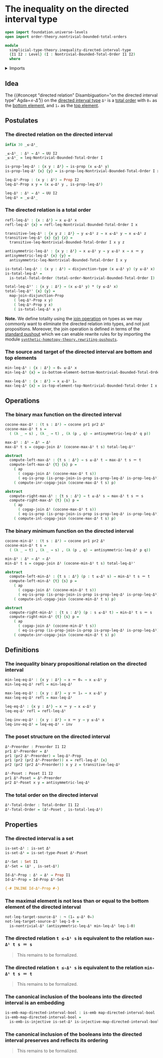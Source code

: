 # The inequality on the directed interval type

```agda
open import foundation.universe-levels
open import order-theory.nontrivial-bounded-total-orders

module
  simplicial-type-theory.inequality-directed-interval-type
  {I1 I2 : Level} (I : Nontrivial-Bounded-Total-Order I1 I2)
  where
```

<details><summary>Imports</summary>

```agda
open import foundation.action-on-identifications-functions
open import foundation.cartesian-product-types
open import foundation.coproduct-types
open import foundation.dependent-pair-types
open import foundation.disjunction
open import foundation.embeddings
open import foundation.function-types
open import foundation.homotopies
open import foundation.identity-types
open import foundation.injective-maps
open import foundation.negated-equality
open import foundation.negation
open import foundation.propositions
open import foundation.sets
open import foundation.universe-levels

open import order-theory.posets
open import order-theory.preorders
open import order-theory.total-orders

open import simplicial-type-theory.directed-interval I

open import synthetic-homotopy-theory.cocones-under-spans
open import synthetic-homotopy-theory.joins-of-types
```

</details>

## Idea

The
{{#concept "directed relation" Disambiguation="on the directed interval type" Agda=_≤-Δ¹_}}
on the [directed interval type](simplicial-type-theory.directed-interval.md)
`Δ¹` is a [total order](order-theory.total-orders.md) with `0▵` as the
[bottom element](order-theory.bottom-elements-posets.md), and `1▵` as the
[top element](order-theory.top-elements-posets.md).

## Postulates

### The directed relation on the directed interval

```agda
infix 30 _≤-Δ¹_

_≤-Δ¹_ : Δ¹ → Δ¹ → UU I2
_≤-Δ¹_ = leq-Nontrivial-Bounded-Total-Order I

is-prop-leq-Δ¹ : {x y : Δ¹} → is-prop (x ≤-Δ¹ y)
is-prop-leq-Δ¹ {x} {y} = is-prop-leq-Nontrivial-Bounded-Total-Order I x y

leq-Δ¹-Prop : (x y : Δ¹) → Prop I2
leq-Δ¹-Prop x y = (x ≤-Δ¹ y , is-prop-leq-Δ¹)

leq-Δ¹ : Δ¹ → Δ¹ → UU I2
leq-Δ¹ = _≤-Δ¹_
```

### The directed relation is a total order

```agda
refl-leq-Δ¹ : {x : Δ¹} → x ≤-Δ¹ x
refl-leq-Δ¹ {x} = refl-leq-Nontrivial-Bounded-Total-Order I x

transitive-leq-Δ¹ : {x y z : Δ¹} → y ≤-Δ¹ z → x ≤-Δ¹ y → x ≤-Δ¹ z
transitive-leq-Δ¹ {x} {y} {z} =
  transitive-leq-Nontrivial-Bounded-Total-Order I x y z

antisymmetric-leq-Δ¹ : {x y : Δ¹} → x ≤-Δ¹ y → y ≤-Δ¹ x → x ＝ y
antisymmetric-leq-Δ¹ {x} {y} =
  antisymmetric-leq-Nontrivial-Bounded-Total-Order I x y

is-total-leq-Δ¹ : (x y : Δ¹) → disjunction-type (x ≤-Δ¹ y) (y ≤-Δ¹ x)
is-total-leq-Δ¹ =
  is-total-Total-Order (total-order-Nontrivial-Bounded-Total-Order I)

total-leq-Δ¹' : {x y : Δ¹} → (x ≤-Δ¹ y) * (y ≤-Δ¹ x)
total-leq-Δ¹' {x} {y} =
  map-join-disjunction-Prop
    ( leq-Δ¹-Prop x y)
    ( leq-Δ¹-Prop y x)
    ( is-total-leq-Δ¹ x y)
```

**Note.** We define totality using the
[join operation](synthetic-homotopy-theory.joins-of-types.md) on types as we may
commonly want to eliminate the directed relation into types, and not just
propositions. Moreover, the join operation is defined in terms of the
[standard pushout](synthetic-homotopy-theory.pushouts.md) which we can enable
rewrite rules for by importing the module
[`synthetic-homotopy-theory.rewriting-pushouts`](synthetic-homotopy-theory.rewriting-pushouts.md).

### The source and target of the directed interval are bottom and top elements

```agda
min-leq-Δ¹ : {x : Δ¹} → 0▵ ≤-Δ¹ x
min-leq-Δ¹ {x} = is-bottom-element-bottom-Nontrivial-Bounded-Total-Order I x

max-leq-Δ¹ : {x : Δ¹} → x ≤-Δ¹ 1▵
max-leq-Δ¹ {x} = is-top-element-top-Nontrivial-Bounded-Total-Order I x
```

## Operations

### The binary max function on the directed interval

```agda
cocone-max-Δ¹ : (t s : Δ¹) → cocone pr1 pr2 Δ¹
cocone-max-Δ¹ t s =
  ( (λ _ → s) , (λ _ → t) , (λ (p , q) → antisymmetric-leq-Δ¹ q p))

max-Δ¹ : Δ¹ → Δ¹ → Δ¹
max-Δ¹ t s = cogap-join Δ¹ (cocone-max-Δ¹ t s) total-leq-Δ¹'

abstract
  compute-left-max-Δ¹ : {t s : Δ¹} → s ≤-Δ¹ t → max-Δ¹ t s ＝ t
  compute-left-max-Δ¹ {t} {s} p =
    ( ap
      ( cogap-join Δ¹ (cocone-max-Δ¹ t s))
      ( eq-is-prop (is-prop-join-is-prop is-prop-leq-Δ¹ is-prop-leq-Δ¹))) ∙
    ( compute-inr-cogap-join (cocone-max-Δ¹ t s) p)

abstract
  compute-right-max-Δ¹ : {t s : Δ¹} → t ≤-Δ¹ s → max-Δ¹ t s ＝ s
  compute-right-max-Δ¹ {t} {s} p =
    ( ap
      ( cogap-join Δ¹ (cocone-max-Δ¹ t s))
      ( eq-is-prop (is-prop-join-is-prop is-prop-leq-Δ¹ is-prop-leq-Δ¹))) ∙
    ( compute-inl-cogap-join (cocone-max-Δ¹ t s) p)
```

### The binary minimum function on the directed interval

```agda
cocone-min-Δ¹ : (t s : Δ¹) → cocone pr1 pr2 Δ¹
cocone-min-Δ¹ t s =
  ( (λ _ → t) , (λ _ → s) , (λ (p , q) → antisymmetric-leq-Δ¹ p q))

min-Δ¹ : Δ¹ → Δ¹ → Δ¹
min-Δ¹ t s = cogap-join Δ¹ (cocone-min-Δ¹ t s) total-leq-Δ¹'

abstract
  compute-left-min-Δ¹ : {t s : Δ¹} (p : t ≤-Δ¹ s) → min-Δ¹ t s ＝ t
  compute-left-min-Δ¹ {t} {s} p =
    ( ap
      ( cogap-join Δ¹ (cocone-min-Δ¹ t s))
      ( eq-is-prop (is-prop-join-is-prop is-prop-leq-Δ¹ is-prop-leq-Δ¹))) ∙
    ( compute-inl-cogap-join (cocone-min-Δ¹ t s) p)

abstract
  compute-right-min-Δ¹ : {t s : Δ¹} (p : s ≤-Δ¹ t) → min-Δ¹ t s ＝ s
  compute-right-min-Δ¹ {t} {s} p =
    ( ap
      ( cogap-join Δ¹ (cocone-min-Δ¹ t s))
      ( eq-is-prop (is-prop-join-is-prop is-prop-leq-Δ¹ is-prop-leq-Δ¹))) ∙
    ( compute-inr-cogap-join (cocone-min-Δ¹ t s) p)
```

## Definitions

### The inequality binary propositional relation on the directed interval

```agda
min-leq-eq-Δ¹ : {x y : Δ¹} → x ＝ 0▵ → x ≤-Δ¹ y
min-leq-eq-Δ¹ refl = min-leq-Δ¹

max-leq-eq-Δ¹ : {x y : Δ¹} → y ＝ 1▵ → x ≤-Δ¹ y
max-leq-eq-Δ¹ refl = max-leq-Δ¹

leq-eq-Δ¹ : {x y : Δ¹} → x ＝ y → x ≤-Δ¹ y
leq-eq-Δ¹ refl = refl-leq-Δ¹

leq-inv-eq-Δ¹ : {x y : Δ¹} → x ＝ y → y ≤-Δ¹ x
leq-inv-eq-Δ¹ = leq-eq-Δ¹ ∘ inv
```

### The poset structure on the directed interval

```agda
Δ¹-Preorder : Preorder I1 I2
pr1 Δ¹-Preorder = Δ¹
pr1 (pr2 Δ¹-Preorder) = leq-Δ¹-Prop
pr1 (pr2 (pr2 Δ¹-Preorder)) x = refl-leq-Δ¹ {x}
pr2 (pr2 (pr2 Δ¹-Preorder)) x y z = transitive-leq-Δ¹

Δ¹-Poset : Poset I1 I2
pr1 Δ¹-Poset = Δ¹-Preorder
pr2 Δ¹-Poset x y = antisymmetric-leq-Δ¹
```

### The total order on the directed interval

```agda
Δ¹-Total-Order : Total-Order I1 I2
Δ¹-Total-Order = (Δ¹-Poset , is-total-leq-Δ¹)
```

## Properties

### The directed interval is a set

```agda
is-set-Δ¹ : is-set Δ¹
is-set-Δ¹ = is-set-type-Poset Δ¹-Poset

Δ¹-Set : Set I1
Δ¹-Set = (Δ¹ , is-set-Δ¹)

Id-Δ¹-Prop : Δ¹ → Δ¹ → Prop I1
Id-Δ¹-Prop = Id-Prop Δ¹-Set

{-# INLINE Id-Δ¹-Prop #-}
```

### The maximal element is not less than or equal to the bottom element of the directed interval

```agda
not-leq-target-source-Δ¹ : ¬ (1▵ ≤-Δ¹ 0▵)
not-leq-target-source-Δ¹ leq-1-0 =
  is-nontrivial-Δ¹ (antisymmetric-leq-Δ¹ min-leq-Δ¹ leq-1-0)
```

### The directed relation `t ≤-Δ¹ s` is equivalent to the relation `max-Δ¹ t s ＝ s`

> This remains to be formalized.

### The directed relation `t ≤-Δ¹ s` is equivalent to the relation `min-Δ¹ t s ＝ t`

> This remains to be formalized.

### The canonical inclusion of the booleans into the directed interval is an embedding

```agda
is-emb-map-directed-interval-bool : is-emb map-directed-interval-bool
is-emb-map-directed-interval-bool =
  is-emb-is-injective is-set-Δ¹ is-injective-map-directed-interval-bool
```

### The canonical inclusion of the booleans into the directed interval preserves and reflects its ordering

> This remains to be formalized.
